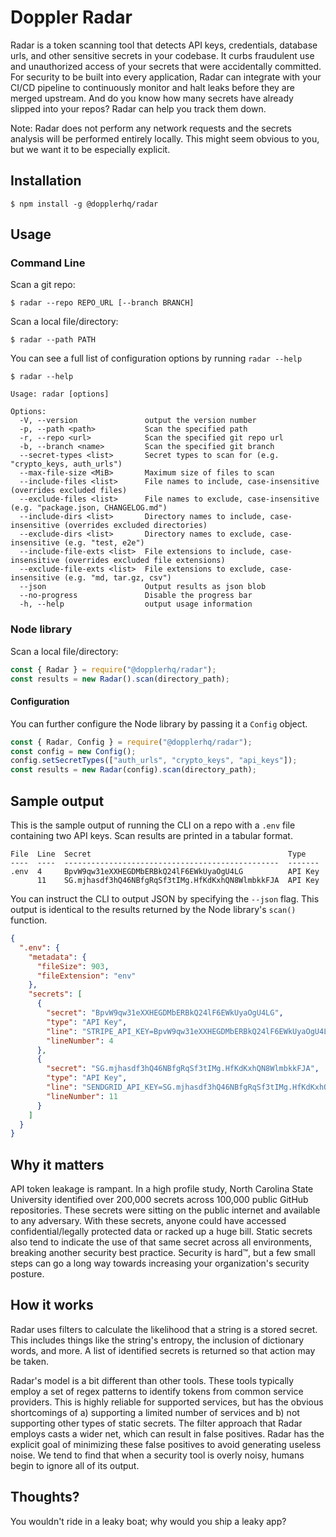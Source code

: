 # Doppler Radar

Radar is a token scanning tool that detects API keys, credentials, database urls, and other sensitive secrets in your codebase. It curbs fraudulent use and unauthorized access of your secrets that were accidentally committed. For security to be built into every application, Radar can integrate with your CI/CD pipeline to continuously monitor and halt leaks before they are merged upstream. And do you know how many secrets have already slipped into your repos? Radar can help you track them down.

Note: Radar does not perform any network requests and the secrets analysis will be performed entirely locally. This might seem obvious to you, but we want it to be especially explicit.

## Installation

```
$ npm install -g @dopplerhq/radar
```

## Usage

### Command Line

Scan a git repo:
```
$ radar --repo REPO_URL [--branch BRANCH]
```

Scan a local file/directory:
```
$ radar --path PATH
```

You can see a full list of configuration options by running `radar --help`
```
$ radar --help

Usage: radar [options]

Options:
  -V, --version               output the version number
  -p, --path <path>           Scan the specified path
  -r, --repo <url>            Scan the specified git repo url
  -b, --branch <name>         Scan the specified git branch
  --secret-types <list>       Secret types to scan for (e.g. "crypto_keys, auth_urls")
  --max-file-size <MiB>       Maximum size of files to scan
  --include-files <list>      File names to include, case-insensitive (overrides excluded files)
  --exclude-files <list>      File names to exclude, case-insensitive (e.g. "package.json, CHANGELOG.md")
  --include-dirs <list>       Directory names to include, case-insensitive (overrides excluded directories)
  --exclude-dirs <list>       Directory names to exclude, case-insensitive (e.g. "test, e2e")
  --include-file-exts <list>  File extensions to include, case-insensitive (overrides excluded file extensions)
  --exclude-file-exts <list>  File extensions to exclude, case-insensitive (e.g. "md, tar.gz, csv")
  --json                      Output results as json blob
  --no-progress               Disable the progress bar
  -h, --help                  output usage information
```

### Node library

Scan a local file/directory:

``` js
const { Radar } = require("@dopplerhq/radar");
const results = new Radar().scan(directory_path);
```

#### Configuration

You can further configure the Node library by passing it a `Config` object.

``` js
const { Radar, Config } = require("@dopplerhq/radar");
const config = new Config();
config.setSecretTypes(["auth_urls", "crypto_keys", "api_keys"]);
const results = new Radar(config).scan(directory_path);
```

## Sample output

This is the sample output of running the CLI on a repo with a `.env` file containing two API keys. Scan results are printed in a tabular format.

```
File  Line  Secret                                            Type
----  ----  ------------------------------------------------  -------
.env  4     BpvW9qw31eXXHEGDMbERBkQ24lF6EWkUyaOgU4LG          API Key
      11    SG.mjhasdf3hQ46NBfgRqSf3tIMg.HfKdKxhQN8WlmbkkFJA  API Key
```

You can instruct the CLI to output JSON by specifying the `--json` flag. This output is identical to the results returned by the Node library's `scan()` function.

```json
{
  ".env": {
    "metadata": {
      "fileSize": 903,
      "fileExtension": "env"
    },
    "secrets": [
      {
        "secret": "BpvW9qw31eXXHEGDMbERBkQ24lF6EWkUyaOgU4LG",
        "type": "API Key",
        "line": "STRIPE_API_KEY=BpvW9qw31eXXHEGDMbERBkQ24lF6EWkUyaOgU4LG",
        "lineNumber": 4
      },
      {
        "secret": "SG.mjhasdf3hQ46NBfgRqSf3tIMg.HfKdKxhQN8WlmbkkFJA",
        "type": "API Key",
        "line": "SENDGRID_API_KEY=SG.mjhasdf3hQ46NBfgRqSf3tIMg.HfKdKxhQN8WlmbkkFJA",
        "lineNumber": 11
      }
    ]
  }
}
```

## Why it matters
API token leakage is rampant. In a high profile study, North Carolina State University identified over 200,000 secrets across 100,000 public GitHub repositories. These secrets were sitting on the public internet and available to any adversary. With these secrets, anyone could have accessed confidential/legally protected data or racked up a huge bill. Static secrets also tend to indicate the use of that same secret across all environments, breaking another security best practice. Security is hard™, but a few small steps can go a long way towards increasing your organization's security posture.

## How it works

Radar uses filters to calculate the likelihood that a string is a stored secret. This includes things like the string's entropy, the inclusion of dictionary words, and more. A list of identified secrets is returned so that action may be taken.

Radar's model is a bit different than other tools. These tools typically employ a set of regex patterns to identify tokens from common service providers. This is highly reliable for supported services, but has the obvious shortcomings of a) supporting a limited number of services and b) not supporting other types of static secrets. The filter approach that Radar employs casts a wider net, which can result in false positives. Radar has the explicit goal of minimizing these false positives to avoid generating useless noise. We tend to find that when a security tool is overly noisy, humans begin to ignore all of its output.

## Thoughts?
You wouldn't ride in a leaky boat; why would you ship a leaky app?
